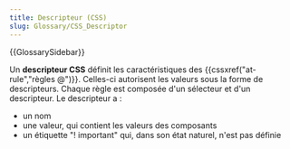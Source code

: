 ```yaml
---
title: Descripteur (CSS)
slug: Glossary/CSS_Descriptor
---
```


{{GlossarySidebar}}

Un **descripteur CSS** définit les caractéristiques des {{cssxref("at-rule","règles @")}}. Celles-ci autorisent les valeurs sous la forme de descripteurs. Chaque règle est composée d'un sélecteur et d'un descripteur. Le descripteur a :

- un nom
- une valeur, qui contient les valeurs des composants
- un étiquette "! important" qui, dans son état naturel, n'est pas définie
